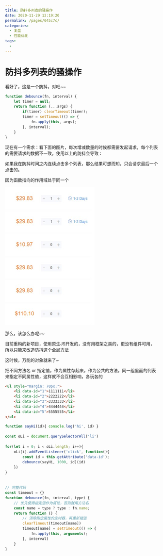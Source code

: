 ```yaml
---
title: 防抖多列表的骚操作
date: 2020-11-29 12:19:20
permalink: /pages/045c7c/
categories: 
  - 复盘
  - 性能优化
tags: 
  - 
---
```

# 防抖多列表的骚操作

看好了，这是一个防抖，对吧~~

```js
function debounce(fn, interval) {
    let timer = null;
    return function (...args) {
        if(timer) clearTimeout(timer);
        timer = setTimeout(() => {
            fn.apply(this, args);
        }, interval);
    }
}
```

现在有一个需求：看下面的图片，每次增减数量的时候都需要发起请求，每个列表的需要请求的数据不一致，使用以上的防抖会导致：

如果我在防抖时间之内连续点击多个列表，那么结果可想而知，只会请求最后一个点击的。

因为函数指向的作用域处于同一个

![](./../img/debounce.jpg)

那么，该怎么办呢~~

目前重构的新项目，使用原生JS开发的，没有用框架之类的，更没有组件可用，所以只能来改造防抖这个全局方法

这时候，万能的对象就来了~

把不同方法名 or 指定值，作为属性存起来，作为公共的方法，同一组里面的列表来指定不同属性值，这样就不会互相影响，各玩各的

```html
<ul style="margin: 70px;">
    <li data-id="1">1111111</li>
    <li data-id="2">2222222</li>
    <li data-id="3">3333333</li>
    <li data-id="4">4444444</li>
    <li data-id="5">5555555</li>
</ul>
```

```js
function sayHi(id){ console.log('hi', id) }

const oLi = document.querySelectorAll('li')

for(let i = 0; i < oLi.length; i++){
    oLi[i].addEventListener('click', function(){
        const id = this.getAttribute('data-id');
        debounce(sayHi, 1000, id)(id)
    })
}


// 完整代码
const timeout = {}
function debounce(fn, interval, type) {
    // 优先使用指定值作为属性，否则就用方法名
    const name = type ? type : fn.name;
    return function () {
        // 清除指定属性的定时器，再重新赋值
        clearTimeout(timeout[name])
        timeout[name] = setTimeout(() => {
            fn.apply(this, arguments);
        }, interval)
    }
}
```
